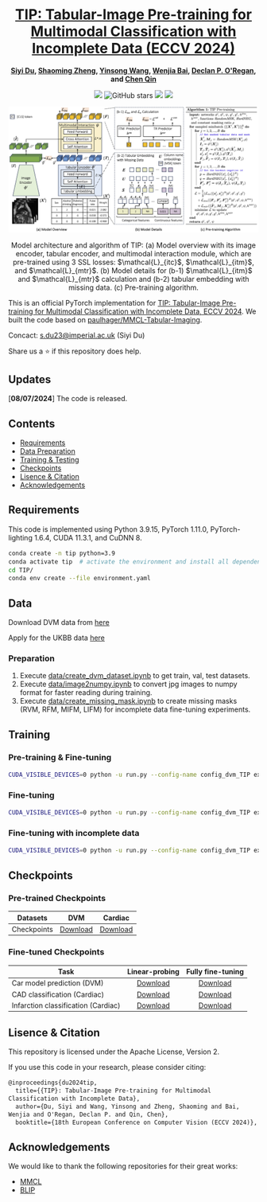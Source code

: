 <div align="center">

<h1><a href="https://link.springer.com/chapter/10.1007/978-3-031-43901-8_43">TIP: Tabular-Image Pre-training for Multimodal Classification with Incomplete Data (ECCV 2024)</a></h1>

**[Siyi Du](https://scholar.google.com.hk/citations?user=wZ4M4ecAAAAJ&hl=en&oi=ao), [Shaoming Zheng](https://scholar.google.com/citations?user=84zgYXEAAAAJ&hl=en&oi=ao),
[Yinsong Wang](https://orcid.org/0009-0008-7288-4227), [Wenjia Bai](https://scholar.google.com/citations?view_op=list_works&hl=en&hl=en&user=IA1QFM4AAAAJ&sortby=pubdate), [Declan P. O'Regan](https://scholar.google.com/citations?user=85u-LbAAAAAJ&hl=en&oi=ao), and [Chen Qin](https://scholar.google.com/citations?view_op=list_works&hl=en&hl=en&user=mTWrOqHOqjoC&pagesize=80&sortby=pubdate)** 

![](https://komarev.com/ghpvc/?username=siyi-windTIP&label=visitors)
![GitHub stars](https://badgen.net/github/stars/siyi-wind/TIP)
[![](https://img.shields.io/badge/license-Apache--2.0-blue)](#License)
[![](https://img.shields.io/badge/arXiv-2401.01646-b31b1b.svg)](https://arxiv.org/pdf/2307.02100)

</div>

![TIP](./Images/model.jpg)
<p align="center">Model architecture and algorithm of TIP: (a) Model overview with its image encoder, tabular encoder, and multimodal interaction module, which are pre-trained using 3 SSL losses: $\mathcal{L}_{itc}$, $\mathcal{L}_{itm}$, and $\mathcal{L}_{mtr}$. (b) Model details for (b-1) $\mathcal{L}_{itm}$ and $\mathcal{L}_{mtr}$ calculation and (b-2) tabular embedding with missing data. (c) Pre-training algorithm.</p>

This is an official PyTorch implementation for [TIP: Tabular-Image Pre-training for Multimodal Classification with Incomplete Data, ECCV 2024][1]. We built the code based on [paulhager/MMCL-Tabular-Imaging](https://github.com/paulhager/MMCL-Tabular-Imaging). 

Concact: s.du23@imperial.ac.uk (Siyi Du)

Share us a :star: if this repository does help. 

## Updates
[**08/07/2024**] The code is released.

## Contents
- [Requirements](#requirements)
- [Data Preparation](#data-preparation)
- [Training & Testing](#training--testing)
- [Checkpoints](#checkpoints)
- [Lisence & Citation](#lisence--citation)
- [Acknowledgements](#acknowledgements)

## Requirements
This code is implemented using Python 3.9.15, PyTorch 1.11.0, PyTorch-lighting 1.6.4, CUDA 11.3.1, and CuDNN 8.

```sh
conda create -n tip python=3.9
conda activate tip  # activate the environment and install all dependencies
cd TIP/
conda env create --file environment.yaml
```

## Data
Download DVM data from [here][2]

Apply for the UKBB data [here][3]

### Preparation
1. Execute [data/create_dvm_dataset.ipynb](./data/create_dvm_dataset.ipynb) to get train, val, test datasets.
2. Execute [data/image2numpy.ipynb](./data/image2numpy.py) to convert jpg images to numpy format for faster reading during training. 
3. Execute [data/create_missing_mask.ipynb](./data/create_missing_mask.ipynb) to create missing masks (RVM, RFM, MIFM, LIFM) for incomplete data fine-tuning experiments.

## Training

### Pre-training & Fine-tuning
```sh
CUDA_VISIBLE_DEVICES=0 python -u run.py --config-name config_dvm_TIP exp_name=pretrain
```

### Fine-tuning
```sh
CUDA_VISIBLE_DEVICES=0 python -u run.py --config-name config_dvm_TIP exp_name=finetune pretrain=False evaluate=True checkpoint={YOUR_PRETRAINED_CKPT_PATH}
```

### Fine-tuning with incomplete data
```sh
CUDA_VISIBLE_DEVICES=0 python -u run.py --config-name config_dvm_TIP exp_name=missing pretrain=False evaluate=True checkpoint={YOUR_PRETRAINED_CKPT_PATH} missing_tabular=True missing_strategy=value missing_rate=0.3
```

## Checkpoints
### Pre-trained Checkpoints
Datasets | DVM | Cardiac 
--- | :---: | :---: 
Checkpoints | [Download](https://drive.google.com/file/d/1FPUfO-XNwlYb_YklIdi8vOHr5GjpcJvY/view?usp=sharing)| [Download](https://drive.google.com/file/d/1AKUq64WXn3j6-IhoUwarRuZ2PVDgNg_g/view?usp=sharing) 

### Fine-tuned Checkpoints

Task | Linear-probing | Fully fine-tuning 
--- | :---: | :---: 
Car model prediction (DVM) | [Download](https://drive.google.com/drive/folders/1trw5GJ9zUU_pMDyxQ86RMzFq-c3OTsfT?usp=sharing)| [Download](https://drive.google.com/drive/folders/1xvlwANfW3vCCQtOKJEgEKJirnXBJpaQM?usp=sharing) 
CAD classification (Cardiac) | [Download](https://drive.google.com/drive/folders/1ZcNgw3iqbCw6MCRsotQEAkQAaajCkIid?usp=sharing)| [Download](https://drive.google.com/drive/folders/1ZC7f_CsP_ycqxxb0119a_mynoU5tw8Zx?usp=sharing) 
Infarction classification (Cardiac) | [Download](https://drive.google.com/drive/folders/1z-f7rUr2DWkLgQNw9p5k0vnjafHAthLg?usp=sharing)| [Download](https://drive.google.com/drive/folders/1lv94dYWdfXKuCvsxHYEq6Jgv9-JPXmsb?usp=sharing) 

## Lisence & Citation
This repository is licensed under the Apache License, Version 2.

If you use this code in your research, please consider citing:

```text
@inproceedings{du2024tip,
  title={{TIP}: Tabular-Image Pre-training for Multimodal Classification with Incomplete Data},
  author={Du, Siyi and Wang, Yinsong and Zheng, Shaoming and Bai, Wenjia and O'Regan, Declan P. and Qin, Chen},
  booktitle={18th European Conference on Computer Vision (ECCV 2024)},
```

## Acknowledgements
We would like to thank the following repositories for their great works:
* [MMCL](https://github.com/paulhager/MMCL-Tabular-Imaging)
* [BLIP](https://github.com/salesforce/BLIP)


[1]: https://github.com/siyi-wind
[2]: https://deepvisualmarketing.github.io/
[3]: https://www.ukbiobank.ac.uk/enable-your-research/apply-for-access
